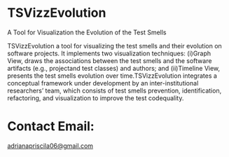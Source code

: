# TSVizzEvolution
A Tool for Visualization the Evolution of the Test Smells

TSVizzEvolution a tool for visualizing the test smells and their evolution on software projects. It implements two visualization techniques: (i)Graph View, draws the associations between the test smells and the software artifacts (e.g., projectand test classes) and authors; and (ii)Timeline View, presents the test smells evolution over time.TSVizzEvolution integrates a conceptual framework under development by an inter-institutional researchers’ team, which consists of test smells prevention, identification, refactoring, and visualization to improve the test codequality. 


# Contact Email:
adrianapriscila06@gmail.com
